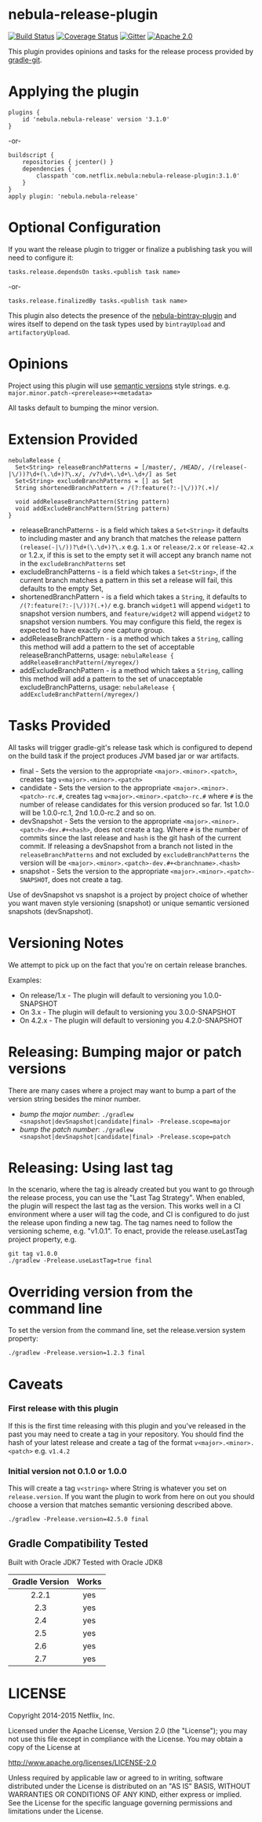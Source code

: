 nebula-release-plugin
=====================

[![Build Status](https://travis-ci.org/nebula-plugins/nebula-release-plugin.svg?branch=master)](https://travis-ci.org/nebula-plugins/nebula-release-plugin)
[![Coverage Status](https://coveralls.io/repos/nebula-plugins/nebula-release-plugin/badge.svg?branch=master&service=github)](https://coveralls.io/github/nebula-plugins/nebula-release-plugin?branch=master)
[![Gitter](https://badges.gitter.im/Join%20Chat.svg)](https://gitter.im/nebula-plugins/nebula-release-plugin?utm_source=badge&utm_medium=badge&utm_campaign=pr-badge)
[![Apache 2.0](https://img.shields.io/github/license/nebula-plugins/nebula-release-plugin.svg)](http://www.apache.org/licenses/LICENSE-2.0)

This plugin provides opinions and tasks for the release process provided by [gradle-git](https://github.com/ajoberstar/gradle-git).

# Applying the plugin

    plugins {
        id 'nebula.nebula-release' version '3.1.0'
    }

-or-

    buildscript {
        repositories { jcenter() }
        dependencies {
            classpath 'com.netflix.nebula:nebula-release-plugin:3.1.0'
        }
    }
    apply plugin: 'nebula.nebula-release'

# Optional Configuration

If you want the release plugin to trigger or finalize a publishing task you will need to configure it:

    tasks.release.dependsOn tasks.<publish task name>

-or-

    tasks.release.finalizedBy tasks.<publish task name>
    
This plugin also detects the presence of the [nebula-bintray-plugin](https://github.com/nebula-plugins/nebula-bintray-plugin)
and wires itself to depend on the task types used by `bintrayUpload` and `artifactoryUpload`.

# Opinions

Project using this plugin will use [semantic versions](http://semver.org/) style strings. e.g. `major.minor.patch-<prerelease>+<metadata>`

All tasks default to bumping the minor version.

# Extension Provided

    nebulaRelease {
      Set<String> releaseBranchPatterns = [/master/, /HEAD/, /(release(-|\/))?\d+(\.\d+)?\.x/, /v?\d+\.\d+\.\d+/] as Set
      Set<String> excludeBranchPatterns = [] as Set
      String shortenedBranchPattern = /(?:feature(?:-|\/))?(.+)/

      void addReleaseBranchPattern(String pattern)
      void addExcludeBranchPattern(String pattern)
    }

* releaseBranchPatterns - is a field which takes a `Set<String>` it defaults to including master and any branch that matches the release pattern `(release(-|\/))?\d+(\.\d+)?\.x` e.g. `1.x` or `release/2.x` or `release-42.x` or 1.2.x, if this is set to the empty set it will accept any branch name not in the `excludeBranchPatterns` set
* excludeBranchPatterns - is a field which takes a `Set<String>`, if the current branch matches a pattern in this set a release will fail, this defaults to the empty Set,
* shortenedBranchPattern - is a field which takes a `String`, it defaults to `/(?:feature(?:-|\/))?(.+)/` e.g. branch `widget1` will append `widget1` to snapshot version numbers, and `feature/widget2` will append `widget2` to snapshot version numbers. You may configure this field, the regex is expected to have exactly one capture group.
* addReleaseBranchPattern - is a method which takes a `String`, calling this method will add a pattern to the set of acceptable releaseBranchPatterns, usage: `nebulaRelease { addReleaseBranchPattern(/myregex/)`
* addExcludeBranchPattern - is a method which takes a `String`, calling this method will add a pattern to the set of unacceptable excludeBranchPatterns, usage: `nebulaRelease { addExcludeBranchPattern(/myregex/)`

# Tasks Provided

All tasks will trigger gradle-git's release task which is configured to depend on the build task if the project produces JVM based jar or war artifacts.

* final - Sets the version to the appropriate `<major>.<minor>.<patch>`, creates tag `v<major>.<minor>.<patch>`
* candidate - Sets the version to the appropriate `<major>.<minor>.<patch>-rc.#`, creates tag `v<major>.<minor>.<patch>-rc.#` where `#` is the number of release candidates for this version produced so far. 1st 1.0.0 will be 1.0.0-rc.1, 2nd 1.0.0-rc.2 and so on.
* devSnapshot - Sets the version to the appropriate `<major>.<minor>.<patch>-dev.#+<hash>`, does not create a tag. Where `#` is the number of commits since the last release and `hash` is the git hash of the current commit.  If releasing a devSnapshot from a branch not listed in the `releaseBranchPatterns` and not excluded by `excludeBranchPatterns` the version will be `<major>.<minor>.<patch>-dev.#+<branchname>.<hash>`
* snapshot - Sets the version to the appropriate `<major>.<minor>.<patch>-SNAPSHOT`, does not create a tag.

Use of devSnapshot vs snapshot is a project by project choice of whether you want maven style versioning (snapshot) or unique semantic versioned snapshots (devSnapshot).

# Versioning Notes

We attempt to pick up on the fact that you're on certain release branches.

Examples:

* On release/1.x - The plugin will default to versioning you 1.0.0-SNAPSHOT
* On 3.x - The plugin will default to versioning you 3.0.0-SNAPSHOT
* On 4.2.x - The plugin will default to versioning you 4.2.0-SNAPSHOT

# Releasing: Bumping major or patch versions

There are many cases where a project may want to bump a part of the version string besides the minor number.

* *bump the major number*: `./gradlew <snapshot|devSnapshot|candidate|final> -Prelease.scope=major`
* *bump the patch number*: `./gradlew <snapshot|devSnapshot|candidate|final> -Prelease.scope=patch`

# Releasing: Using last tag

In the scenario, where the tag is already created but you want to go through the release process, you can use the "Last Tag Strategy".
When enabled, the plugin will respect the last tag as the version. This works well in a CI environment where a user will tag the code, and
CI is configured to do just the release upon finding a new tag. The tag names need to follow the versioning scheme, e.g. "v1.0.1". To enact,
provide the release.useLastTag project property, e.g.

    git tag v1.0.0
    ./gradlew -Prelease.useLastTag=true final

# Overriding version from the command line

To set the version from the command line, set the release.version system property: 

    ./gradlew -Prelease.version=1.2.3 final

# Caveats

### First release with this plugin

If this is the first time releasing with this plugin and you've released in the past you may need to create a tag in your repository. You should find the hash of your latest release and create a tag of the format `v<major>.<minor>.<patch>` e.g. `v1.4.2`

### Initial version not 0.1.0 or 1.0.0

This will create a tag `v<string>` where String is whatever you set on `release.version`. If you want the plugin to work from here on out you should choose a version that matches semantic versioning described above.

    ./gradlew -Prelease.version=42.5.0 final
    
Gradle Compatibility Tested
---------------------------

Built with Oracle JDK7
Tested with Oracle JDK8

| Gradle Version | Works |
| :------------: | :---: |
| 2.2.1          | yes   |
| 2.3            | yes   |
| 2.4            | yes   |
| 2.5            | yes   |
| 2.6            | yes   |
| 2.7            | yes   |

LICENSE
=======

Copyright 2014-2015 Netflix, Inc.

Licensed under the Apache License, Version 2.0 (the "License");
you may not use this file except in compliance with the License.
You may obtain a copy of the License at

<http://www.apache.org/licenses/LICENSE-2.0>

Unless required by applicable law or agreed to in writing, software
distributed under the License is distributed on an "AS IS" BASIS,
WITHOUT WARRANTIES OR CONDITIONS OF ANY KIND, either express or implied.
See the License for the specific language governing permissions and
limitations under the License.
